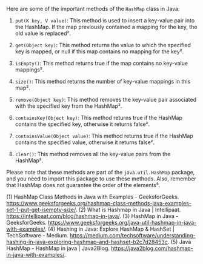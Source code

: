 Here are some of the important methods of the `HashMap` class in Java:

1. `put(K key, V value)`: This method is used to insert a key-value pair into the HashMap. If the map previously contained a mapping for the key, the old value is replaced².

2. `get(Object key)`: This method returns the value to which the specified key is mapped, or null if this map contains no mapping for the key².

3. `isEmpty()`: This method returns true if the map contains no key-value mappings².

4. `size()`: This method returns the number of key-value mappings in this map².

5. `remove(Object key)`: This method removes the key-value pair associated with the specified key from the HashMap².

6. `containsKey(Object key)`: This method returns true if the HashMap contains the specified key, otherwise it returns false².

7. `containsValue(Object value)`: This method returns true if the HashMap contains the specified value, otherwise it returns false².

8. `clear()`: This method removes all the key-value pairs from the HashMap².

Please note that these methods are part of the `java.util.HashMap` package, and you need to import this package to use these methods. Also, remember that HashMap does not guarantee the order of the elements⁵. 

(1) HashMap Class Methods in Java with Examples - GeeksforGeeks. https://www.geeksforgeeks.org/hashmap-class-methods-java-examples-set-1-put-get-isempty-size/.
(2) What is Hashmap in Java | Intellipaat. https://intellipaat.com/blog/hashmap-in-java/.
(3) HashMap in Java - GeeksforGeeks. https://www.geeksforgeeks.org/java-util-hashmap-in-java-with-examples/.
(4) Hashing in Java: Explore HashMap & HashSet | TechSoftware - Medium. https://medium.com/techsoftware/understanding-hashing-in-java-exploring-hashmap-and-hashset-b2c7d28453c.
(5) Java HashMap - HashMap in java | Java2Blog. https://java2blog.com/hashmap-in-java-with-examples/.